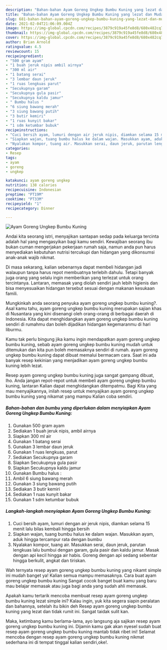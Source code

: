 ```yaml
---
description: "Bahan-bahan Ayam Goreng Ungkep Bumbu Kuning yang lezat dan Mudah Dibuat"
title: "Bahan-bahan Ayam Goreng Ungkep Bumbu Kuning yang lezat dan Mudah Dibuat"
slug: 681-bahan-bahan-ayam-goreng-ungkep-bumbu-kuning-yang-lezat-dan-mudah-dibuat
date: 2021-02-04T21:06:09.004Z
image: https://img-global.cpcdn.com/recipes/3879c919a45fe8d8/680x482cq70/ayam-goreng-ungkep-bumbu-kuning-foto-resep-utama.jpg
thumbnail: https://img-global.cpcdn.com/recipes/3879c919a45fe8d8/680x482cq70/ayam-goreng-ungkep-bumbu-kuning-foto-resep-utama.jpg
cover: https://img-global.cpcdn.com/recipes/3879c919a45fe8d8/680x482cq70/ayam-goreng-ungkep-bumbu-kuning-foto-resep-utama.jpg
author: Brian Arnold
ratingvalue: 4.5
reviewcount: 15
recipeingredient:
- "500 gram ayam"
- "1 buah jeruk nipis ambil airnya"
- "300 ml air"
- "1 batang serai"
- "3 lembar daun jeruk"
- "1 ruas lengkuas parut"
- "Secukupnya garam"
- "Secukupnya gula pasir"
- "Secukupnya kaldu jamur"
- " Bumbu halus "
- "6 siung bawang merah"
- "3 siung bawang putih"
- "3 butir kemiri"
- "1 ruas kunyit bakar"
- "1 sdm ketumbar bubuk"
recipeinstructions:
- "Cuci bersih ayam, lumuri dengan air jeruk nipis, diamkan selama 15 menit lalu bilas kembali hingga bersih"
- "Siapkan wajan, tuang bumbu halus ke dalam wajan. Masukkan ayam, aduk hingga tercampur rata dengan bumbu"
- "Nyalakan kompor, tuang air. Masukkan serai, daun jeruk, parutan lengkuas lalu bumbui dengan garam, gula pasir dan kaldu jamur. Masak dengan api kecil hingga air habis. Goreng dengan api sedang sebentar hingga berkulit, angkat dan tiriskan."
categories:
- Resep
tags:
- ayam
- goreng
- ungkep

katakunci: ayam goreng ungkep 
nutrition: 138 calories
recipecuisine: Indonesian
preptime: "PT19M"
cooktime: "PT33M"
recipeyield: "1"
recipecategory: Dinner

---
```



![Ayam Goreng Ungkep Bumbu Kuning](https://img-global.cpcdn.com/recipes/3879c919a45fe8d8/680x482cq70/ayam-goreng-ungkep-bumbu-kuning-foto-resep-utama.jpg)

Andai kita seorang istri, menyajikan santapan sedap pada keluarga tercinta adalah hal yang mengasyikan bagi kamu sendiri. Kewajiban seorang ibu bukan cuman mengerjakan pekerjaan rumah saja, namun anda pun harus menyediakan kebutuhan nutrisi tercukupi dan hidangan yang dikonsumsi anak-anak wajib nikmat.

Di masa  sekarang, kalian sebenarnya dapat membeli hidangan jadi walaupun tanpa harus repot membuatnya terlebih dahulu. Tetapi banyak juga orang yang selalu ingin memberikan yang terlezat untuk orang tercintanya. Lantaran, memasak yang diolah sendiri jauh lebih higienis dan bisa menyesuaikan hidangan tersebut sesuai dengan makanan kesukaan famili. 



Mungkinkah anda seorang penyuka ayam goreng ungkep bumbu kuning?. Asal kamu tahu, ayam goreng ungkep bumbu kuning merupakan sajian khas di Nusantara yang kini disenangi oleh orang-orang di berbagai daerah di Indonesia. Kita dapat menghidangkan ayam goreng ungkep bumbu kuning sendiri di rumahmu dan boleh dijadikan hidangan kegemaranmu di hari liburmu.

Kamu tak perlu bingung jika kamu ingin mendapatkan ayam goreng ungkep bumbu kuning, sebab ayam goreng ungkep bumbu kuning mudah untuk ditemukan dan kita pun boleh memasaknya sendiri di rumah. ayam goreng ungkep bumbu kuning dapat dibuat memalui bermacam cara. Saat ini ada banyak resep kekinian yang menjadikan ayam goreng ungkep bumbu kuning lebih lezat.

Resep ayam goreng ungkep bumbu kuning juga sangat gampang dibuat, lho. Anda jangan repot-repot untuk membeli ayam goreng ungkep bumbu kuning, lantaran Kalian dapat menghidangkan ditempatmu. Bagi Kita yang mau menyajikannya, inilah resep untuk menyajikan ayam goreng ungkep bumbu kuning yang nikamat yang mampu Kalian coba sendiri.

<!--inarticleads1-->

##### Bahan-bahan dan bumbu yang diperlukan dalam menyiapkan Ayam Goreng Ungkep Bumbu Kuning:

1. Gunakan 500 gram ayam
1. Sediakan 1 buah jeruk nipis, ambil airnya
1. Siapkan 300 ml air
1. Gunakan 1 batang serai
1. Gunakan 3 lembar daun jeruk
1. Gunakan 1 ruas lengkuas, parut
1. Sediakan Secukupnya garam
1. Siapkan Secukupnya gula pasir
1. Siapkan Secukupnya kaldu jamur
1. Gunakan  Bumbu halus :
1. Ambil 6 siung bawang merah
1. Gunakan 3 siung bawang putih
1. Sediakan 3 butir kemiri
1. Sediakan 1 ruas kunyit bakar
1. Gunakan 1 sdm ketumbar bubuk




<!--inarticleads2-->

##### Langkah-langkah menyiapkan Ayam Goreng Ungkep Bumbu Kuning:

1. Cuci bersih ayam, lumuri dengan air jeruk nipis, diamkan selama 15 menit lalu bilas kembali hingga bersih
1. Siapkan wajan, tuang bumbu halus ke dalam wajan. Masukkan ayam, aduk hingga tercampur rata dengan bumbu
1. Nyalakan kompor, tuang air. Masukkan serai, daun jeruk, parutan lengkuas lalu bumbui dengan garam, gula pasir dan kaldu jamur. Masak dengan api kecil hingga air habis. Goreng dengan api sedang sebentar hingga berkulit, angkat dan tiriskan.




Wah ternyata resep ayam goreng ungkep bumbu kuning yang nikamt simple ini mudah banget ya! Kalian semua mampu memasaknya. Cara buat ayam goreng ungkep bumbu kuning Sangat cocok banget buat kamu yang baru mau belajar memasak atau juga bagi anda yang sudah ahli memasak.

Apakah kamu tertarik mencoba membuat resep ayam goreng ungkep bumbu kuning lezat simple ini? Kalau ingin, yuk kita segera siapin peralatan dan bahannya, setelah itu bikin deh Resep ayam goreng ungkep bumbu kuning yang lezat dan tidak rumit ini. Sangat taidak sulit kan. 

Maka, ketimbang kamu berlama-lama, ayo langsung aja sajikan resep ayam goreng ungkep bumbu kuning ini. Dijamin kamu gak akan nyesel sudah buat resep ayam goreng ungkep bumbu kuning mantab tidak ribet ini! Selamat mencoba dengan resep ayam goreng ungkep bumbu kuning nikmat sederhana ini di tempat tinggal kalian sendiri,oke!.

